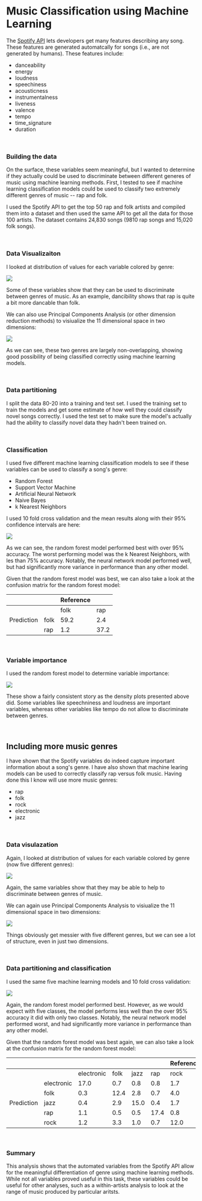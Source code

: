 # Music Classification using Machine Learning

The [Spotify API](https://developer.spotify.com/documentation/web-api/) lets developers get many features describing any song. These features are generated automatcally for songs (i.e., are not generated by humans). These features include:

* danceability
* energy
* loudness
* speechiness
* acousticness
* instrumentalness
* liveness
* valence
* tempo
* time_signature
* duration

<br>

### Building the data

On the surface, these variables seem meaningful, but I wanted to determine if they actually could be used to discriminate between different generes of music using machine learning methods. First, I tested to see if machine learning classification models could be used to classify two extremely different genres of music -- rap and folk.

I used the Spotify API to get the top 50 rap and folk artists and compiled them into a dataset and then used the same API to get all the data for those 100 artists. The dataset contains 24,830 songs (9810 rap songs and 15,020 folk songs).

<br>

### Data Visualizaiton

I looked at distribution of values for each variable colored by genre:

![](./images/all_variables_train.png)

Some of these variables show that they can be used to discriminate between genres of music. As an example, dancibility shows that rap is quite a bit more dancable than folk.

We can also use Principal Components Analysis (or other dimension reduction methods) to visiualize the 11 dimensional space in two dimensions:

![](./images/pca_space.png)

As we can see, these two genres are largely non-overlapping, showing good possibility of being classified correctly using machine learning models.

<br>

### Data partitioning 

I split the data 80-20 into a training and test set. I used the training set to train the models and get some estimate of how well they could classify novel songs correctly. I used the test set to make sure the model's actually had the ability to classify novel data they hadn't been trained on.

<br>

### Classification

I used five different machine learning classification models to see if these variables can be used to classify a song's genre:

* Random Forest 
* Support Vector Machine
* Artificial Neural Network
* Naive Bayes
* k Nearest Neighbors

I used 10 fold cross validation and the mean results along with their 95% confidence intervals are here:

![](./images/all_models_train.png)

As we can see, the random forest model performed best with over 95% accuracy. The worst performing model was the k Nearest Neighbors, with les than 75% accuracy. Notably, the neural network model performed well, but had significantly more variance in performance than any other model.

Given that the random forest model was best, we can also take a look at the confusion matrix for the random forest model:


|               |               | Reference |    |
| ------------- |-------------| -----| -----|
|               |         | folk   | rap   |
| Prediction    | folk    |   59.2 |   2.4 |
|               | rap     |    1.2 |    37.2 |

<br>

### Variable importance

I used the random forest model to determine variable importance:

![](./images/var_importance_train.png)

These show a fairly consistent story as the density plots presented above did. Some variables like speechniness and loudness are important variables, whereas other variables like tempo do not allow to discriminate between genres.

<br>

## Including more music genres

I have shown that the Spotify variables do indeed capture important information about a song's genre. I have also shown that machine learing models can be used to correctly classify rap versus folk music. Having done this I know will use more music genres:

* rap
* folk
* rock
* electronic
* jazz

<br>

### Data visulazation

Again, I looked at distribution of values for each variable colored by genre (now five different genres):

![](./images/all_models_train_5classes.png)

Again, the same variables show that they may be able to help to discriminate between genres of music.

We can again use Principal Components Analysis to visiualize the 11 dimensional space in two dimensions:

![](./images/pca_space_train_5classes.png)

Things obviously get messier with five different genres, but we can see a lot of structure, even in just two dimensions.

<br>

### Data partitioning and classification

I used the same five machine learning models and 10 fold cross validation:

![](./images/all_models_train_5classes.png)

Again, the random forest model performed best. However, as we would expect with five classes, the model performs less well than the over 95% accuracy it did with only two classes. Notably, the neural network model performed worst, and had significantly more variance in performance than any other model.

Given that the random forest model was best again, we can also take a look at the confusion matrix for the random forest model:



|               |               |         |         |             |     | Reference     |
| ------------- |-------------| -----| -----| -----| -----| -----|
|               |               | electronic   | folk   |  jazz   | rap   | rock |
|               | electronic    |   17.0       |   0.7  |   0.8   |    0.8 |      1.7 |
|               | folk          |    0.3       |   12.4 |   2.8    |   0.7    |   4.0  |
| Prediction    | jazz          |    0.4       |   2.9  |  15.0   |    0.4 |      1.7 |
|               | rap           |    1.1       |   0.5  |   0.5    |  17.4    |   0.8  |
|               | rock          |    1.2       |   3.3  |  1.0   |    0.7 |     12.0 |



<br>

### Summary

This analysis shows that the automated variables from the Spotify API allow for the meaningful differentiation of genre using machine learning methods. While not all variables proved useful in this task, these variables could be useful for other analyses, such as a within-artists analysis to look at the range of music produced by particular aritsts. 

<br>
<br>
<br>


